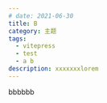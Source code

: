 ```yaml
---
# date: 2021-06-30
title: B
category: 主题
tags:
  - vitepress
  - test
  - a b
description: xxxxxxxlorem
---
```


bbbbbb
